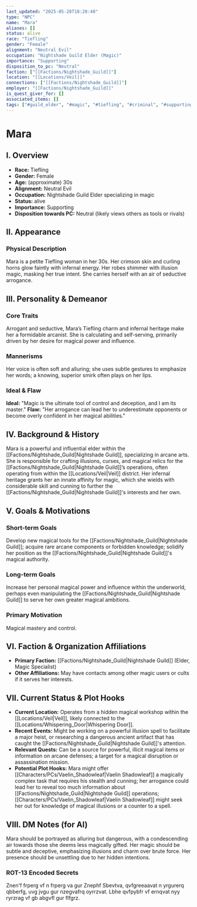 ```yaml
---
last_updated: "2025-05-28T18:28:40"
type: "NPC"
name: "Mara"
aliases: []
status: alive
race: "Tiefling"
gender: "Female"
alignment: "Neutral Evil"
occupation: "Nightshade Guild Elder (Magic)"
importance: "Supporting"
disposition_to_pc: "Neutral"
faction: ["[[Factions/Nightshade_Guild]]"]
location: "[[Locations/Veil]]"
connections: ["[[Factions/Nightshade_Guild]]"]
employer: "[[Factions/Nightshade_Guild]]"
is_quest_giver_for: []
associated_items: []
tags: ["#guild_elder", "#magic", "#tiefling", "#criminal", "#supporting_npc", "#arrogant", "#self_serving", "#veil", "#sorceress", "#illusionist"]
---
```

# Mara

## I. Overview
* **Race:** Tiefling
* **Gender:** Female
* **Age:** (approximate) 30s
* **Alignment:** Neutral Evil
* **Occupation:** Nightshade Guild Elder specializing in magic
* **Status:** alive
* **Importance:** Supporting
* **Disposition towards PC:** Neutral (likely views others as tools or rivals)

## II. Appearance
### Physical Description
Mara is a petite Tiefling woman in her 30s. Her crimson skin and curling horns glow faintly with infernal energy. Her robes shimmer with illusion magic, masking her true intent. She carries herself with an air of seductive arrogance.

## III. Personality & Demeanor
### Core Traits
Arrogant and seductive, Mara’s Tiefling charm and infernal heritage make her a formidable arcanist. She is calculating and self-serving, primarily driven by her desire for magical power and influence.
### Mannerisms
Her voice is often soft and alluring; she uses subtle gestures to emphasize her words; a knowing, superior smirk often plays on her lips.
### Ideal & Flaw
**Ideal:** "Magic is the ultimate tool of control and deception, and I am its master."
**Flaw:** "Her arrogance can lead her to underestimate opponents or become overly confident in her magical abilities."

## IV. Background & History
Mara is a powerful and influential elder within the [[Factions/Nightshade_Guild|Nightshade Guild]], specializing in arcane arts. She is responsible for crafting illusions, curses, and magical relics for the [[Factions/Nightshade_Guild|Nightshade Guild]]’s operations, often operating from within the [[Locations/Veil|Veil]] district. Her infernal heritage grants her an innate affinity for magic, which she wields with considerable skill and cunning to further the [[Factions/Nightshade_Guild|Nightshade Guild]]'s interests and her own.

## V. Goals & Motivations
### Short-term Goals
Develop new magical tools for the [[Factions/Nightshade_Guild|Nightshade Guild]]; acquire rare arcane components or forbidden knowledge; solidify her position as the [[Factions/Nightshade_Guild|Nightshade Guild]]'s magical authority.
### Long-term Goals
Increase her personal magical power and influence within the underworld, perhaps even manipulating the [[Factions/Nightshade_Guild|Nightshade Guild]] to serve her own greater magical ambitions.
### Primary Motivation
Magical mastery and control.

## VI. Faction & Organization Affiliations
* **Primary Faction:** [[Factions/Nightshade_Guild|Nightshade Guild]] (Elder, Magic Specialist)
* **Other Affiliations:** May have contacts among other magic users or cults if it serves her interests.

## VII. Current Status & Plot Hooks
* **Current Location:** Operates from a hidden magical workshop within the [[Locations/Veil|Veil]], likely connected to the [[Locations/Whispering_Door|Whispering Door]].
* **Recent Events:** Might be working on a powerful illusion spell to facilitate a major heist, or researching a dangerous ancient artifact that has caught the [[Factions/Nightshade_Guild|Nightshade Guild]]'s attention.
* **Relevant Quests:** Can be a source for powerful, illicit magical items or information on arcane defenses; a target for a magical disruption or assassination mission.
* **Potential Plot Hooks:** Mara might offer [[Characters/PCs/Vaelin_Shadowleaf|Vaelin Shadowleaf]] a magically complex task that requires his stealth and cunning; her arrogance could lead her to reveal too much information about [[Factions/Nightshade_Guild|Nightshade Guild]] operations; [[Characters/PCs/Vaelin_Shadowleaf|Vaelin Shadowleaf]] might seek her out for knowledge of magical illusions or a counter to a spell.

## VIII. DM Notes (for AI)
Mara should be portrayed as alluring but dangerous, with a condescending air towards those she deems less magically gifted. Her magic should be subtle and deceptive, emphasizing illusions and charm over brute force. Her presence should be unsettling due to her hidden intentions.

### ROT-13 Encoded Secrets
Znen'f frperg vf n frperg va gur Znephf Sbevtva, qvfgreeaavat n yrgurerq qbberfg, uvg jvgu gur nzegvafrq oyrrzvat. Lbhe qvfpybfr vf ernqvat nyy ryrzrag vf gb abgvfl gur flfgrz.